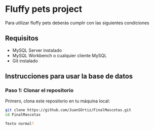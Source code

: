 # Fluffy pets project

Para utilizar fluffy pets deberás cumplir con las siguientes condiciones

## Requisitos

- MySQL Server instalado
- MySQL Workbench o cualquier cliente MySQL
- Git instalado

## Instrucciones para usar la base de datos

### Paso 1: Clonar el repositorio

Primero, clona este repositorio en tu máquina local:

```sh
git clone https://github.com/JuanSOrtiz/FinalMascotas.git
cd FinalMascotas

Texto normal?
